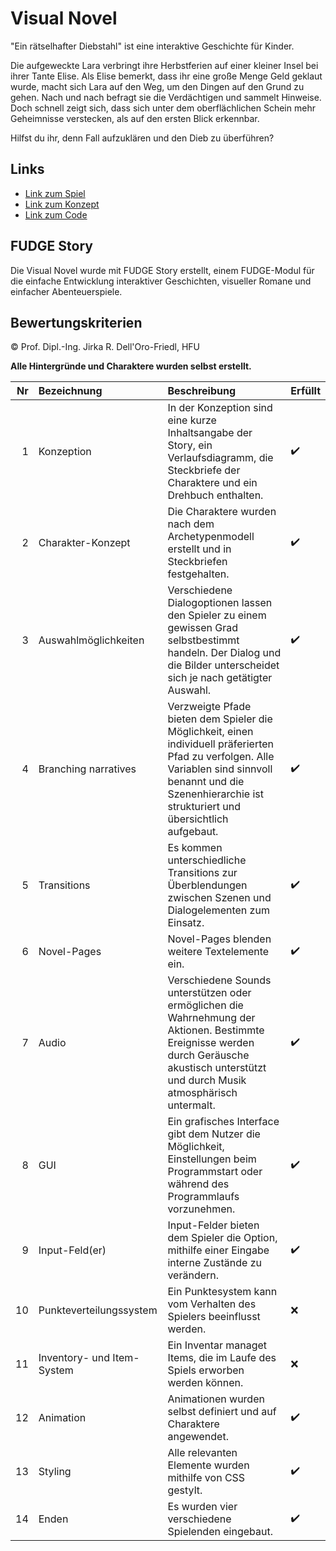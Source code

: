 # Visual Novel

"Ein rätselhafter Diebstahl" ist eine interaktive Geschichte für Kinder. 

Die aufgeweckte Lara verbringt ihre Herbstferien auf einer kleiner Insel bei ihrer Tante Elise. Als Elise bemerkt, dass ihr eine große Menge Geld geklaut wurde, macht sich Lara auf den Weg, um den Dingen auf den Grund zu gehen. Nach und nach befragt sie die Verdächtigen und sammelt Hinweise. Doch schnell zeigt sich, dass sich unter dem oberflächlichen Schein mehr Geheimnisse verstecken, als auf den ersten Blick erkennbar. 

Hilfst du ihr, denn Fall aufzuklären und den Dieb zu überführen?

## Links
- [Link zum Spiel](https://corayana.github.io/VisualNovel/)
- [Link zum Konzept](https://github.com/corayana/VisualNovel/tree/main/Konzept)
- [Link zum Code](https://github.com/corayana/VisualNovel/tree/main/Source)

## FUDGE Story

Die Visual Novel wurde mit FUDGE Story erstellt, einem FUDGE-Modul für die einfache Entwicklung interaktiver Geschichten, visueller Romane und einfacher Abenteuerspiele.

## Bewertungskriterien

© Prof. Dipl.-Ing. Jirka R. Dell'Oro-Friedl, HFU

**Alle Hintergründe und Charaktere wurden selbst erstellt.**

| Nr | Bezeichnung           | Beschreibung | Erfüllt |
|---:|:----------------------|:-------------|:--------|
|  1 | Konzeption            | In der Konzeption sind eine kurze Inhaltsangabe der Story, ein Verlaufsdiagramm, die Steckbriefe der Charaktere und ein Drehbuch enthalten. | :heavy_check_mark: |
|  2 | Charakter-Konzept     | Die Charaktere wurden nach dem Archetypenmodell erstellt und in Steckbriefen festgehalten. | :heavy_check_mark: |
|  3 | Auswahlmöglichkeiten  | Verschiedene Dialogoptionen lassen den Spieler zu einem gewissen Grad selbstbestimmt handeln. Der Dialog und die Bilder unterscheidet sich je nach getätigter Auswahl. | :heavy_check_mark: |
|  4 | Branching narratives  | Verzweigte Pfade bieten dem Spieler die Möglichkeit, einen individuell präferierten Pfad zu verfolgen. Alle Variablen sind sinnvoll benannt und die Szenenhierarchie ist strukturiert und übersichtlich aufgebaut. | :heavy_check_mark: |
|  5 | Transitions           | Es kommen unterschiedliche Transitions zur Überblendungen zwischen Szenen und Dialogelementen zum Einsatz. | :heavy_check_mark: |
|  6 | Novel-Pages           | Novel-Pages blenden weitere Textelemente ein. | :heavy_check_mark: |
|  7 | Audio                 | Verschiedene Sounds unterstützen oder ermöglichen die Wahrnehmung der Aktionen. Bestimmte Ereignisse werden durch Geräusche akustisch unterstützt und durch Musik atmosphärisch untermalt. | :heavy_check_mark: |
|  8 | GUI                   | Ein grafisches Interface gibt dem Nutzer die Möglichkeit, Einstellungen beim Programmstart oder während des Programmlaufs vorzunehmen. | :heavy_check_mark: |
|  9 | Input-Feld(er)        | Input-Felder bieten dem Spieler die Option, mithilfe einer Eingabe interne Zustände zu verändern. | :heavy_check_mark: |
| 10 | Punkteverteilungssystem     | Ein Punktesystem kann vom Verhalten des Spielers beeinflusst werden. | :x: | 
| 11 | Inventory- und Item-System  | Ein Inventar managet Items, die im Laufe des Spiels erworben werden können.  | :x: |
| 12 | Animation             | Animationen wurden selbst definiert und auf Charaktere angewendet. | :heavy_check_mark: |
| 13 | Styling               | Alle relevanten Elemente wurden mithilfe von CSS gestylt. | :heavy_check_mark: |          
| 14 | Enden                 | Es wurden vier verschiedene Spielenden eingebaut. | :heavy_check_mark: |

